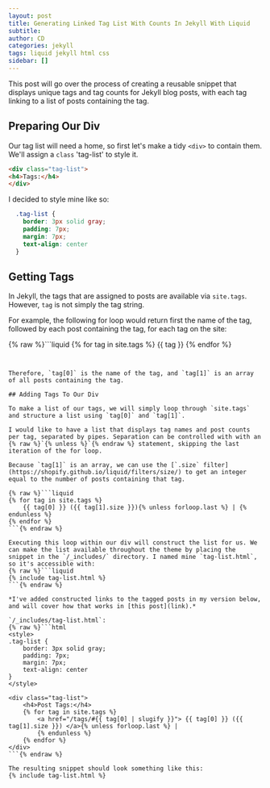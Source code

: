 ```yaml
---
layout: post
title: Generating Linked Tag List With Counts In Jekyll With Liquid
subtitle:
author: CD
categories: jekyll
tags: liquid jekyll html css
sidebar: []
---
```


This post will go over the process of creating a reusable snippet that displays unique tags and tag counts for Jekyll blog posts, with each tag linking to a list of posts containing the tag.

## Preparing Our Div

Our tag list will need a home, so first let's make a tidy `<div>` to contain them. We'll assign a `class` 'tag-list' to style it.

```html
<div class="tag-list">
<h4>Tags:</h4>
</div>
```

I decided to style mine like so:
```css
  .tag-list {
    border: 3px solid gray;
    padding: 7px;
    margin: 7px;
    text-align: center
  }
```

## Getting Tags

In Jekyll, the tags that are assigned to posts are available via `site.tags`. However, `tag` is not simply the tag string. 

For example, the following for loop would return first the name of the tag, followed by each post containing the tag, for each tag on the site:


{% raw %}```liquid
{% for tag in site.tags %}
    {{ tag }}
{% endfor %}
```{% endraw %}


Therefore, `tag[0]` is the name of the tag, and `tag[1]` is an array of all posts containing the tag.

## Adding Tags To Our Div

To make a list of our tags, we will simply loop through `site.tags` and structure a list using `tag[0]` and `tag[1]`.

I would like to have a list that displays tag names and post counts per tag, separated by pipes. Separation can be controlled with with an {% raw %}`{% unless %}`{% endraw %} statement, skipping the last iteration of the for loop.

Because `tag[1]` is an array, we can use the [`.size` filter](https://shopify.github.io/liquid/filters/size/) to get an integer equal to the number of posts containing that tag.

{% raw %}```liquid
{% for tag in site.tags %}
    {{ tag[0] }} ({{ tag[1].size }}){% unless forloop.last %} | {% endunless %}
{% endfor %}
```{% endraw %}

Executing this loop within our div will construct the list for us. We can make the list available throughout the theme by placing the snippet in the `/_includes/` directory. I named mine `tag-list.html`, so it's accessible with:
{% raw %}```liquid
{% include tag-list.html %}
```{% endraw %}

*I've added constructed links to the tagged posts in my version below, and will cover how that works in [this post](link).*

`/_includes/tag-list.html`:
{% raw %}```html
<style>
.tag-list {
    border: 3px solid gray;
    padding: 7px;
    margin: 7px;
    text-align: center
}
</style>

<div class="tag-list">
    <h4>Post Tags:</h4>
    {% for tag in site.tags %}
        <a href="/tags/#{{ tag[0] | slugify }}"> {{ tag[0] }} ({{ tag[1].size }}) </a>{% unless forloop.last %} |
        {% endunless %}
    {% endfor %}
</div>
```{% endraw %}

The resulting snippet should look something like this:
{% include tag-list.html %}

